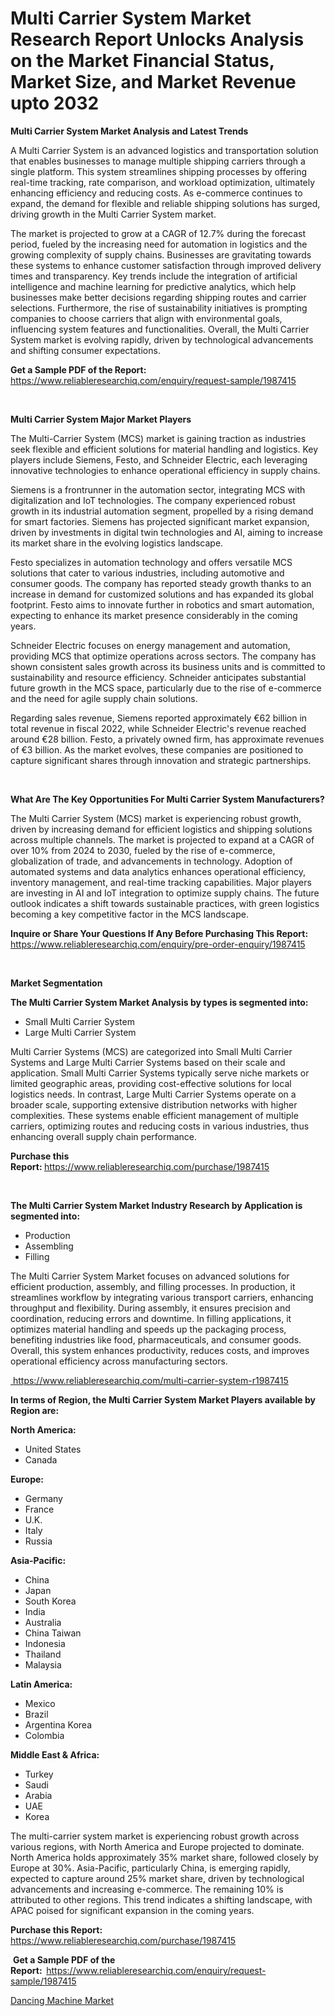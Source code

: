 <p><h1>Multi Carrier System Market Research Report Unlocks Analysis on the Market Financial Status, Market Size, and Market Revenue upto 2032</h1></p><p><strong>Multi Carrier System Market Analysis and Latest Trends</strong></p>
<p><p>A Multi Carrier System is an advanced logistics and transportation solution that enables businesses to manage multiple shipping carriers through a single platform. This system streamlines shipping processes by offering real-time tracking, rate comparison, and workload optimization, ultimately enhancing efficiency and reducing costs. As e-commerce continues to expand, the demand for flexible and reliable shipping solutions has surged, driving growth in the Multi Carrier System market.</p><p>The market is projected to grow at a CAGR of 12.7% during the forecast period, fueled by the increasing need for automation in logistics and the growing complexity of supply chains. Businesses are gravitating towards these systems to enhance customer satisfaction through improved delivery times and transparency. Key trends include the integration of artificial intelligence and machine learning for predictive analytics, which help businesses make better decisions regarding shipping routes and carrier selections. Furthermore, the rise of sustainability initiatives is prompting companies to choose carriers that align with environmental goals, influencing system features and functionalities. Overall, the Multi Carrier System market is evolving rapidly, driven by technological advancements and shifting consumer expectations.</p></p>
<p><strong>Get a Sample PDF of the Report:&nbsp;</strong> <a href="https://www.reliableresearchiq.com/enquiry/request-sample/1987415?utm_campaign=2883&utm_medium=2&utm_source=Github&utm_content=ia&utm_term=10042025&utm_id=multi-carrier-system">https://www.reliableresearchiq.com/enquiry/request-sample/1987415</a></p>
<p>&nbsp;</p>
<p><strong>Multi Carrier System Major Market Players</strong></p>
<p><p>The Multi-Carrier System (MCS) market is gaining traction as industries seek flexible and efficient solutions for material handling and logistics. Key players include Siemens, Festo, and Schneider Electric, each leveraging innovative technologies to enhance operational efficiency in supply chains.</p><p>Siemens is a frontrunner in the automation sector, integrating MCS with digitalization and IoT technologies. The company experienced robust growth in its industrial automation segment, propelled by a rising demand for smart factories. Siemens has projected significant market expansion, driven by investments in digital twin technologies and AI, aiming to increase its market share in the evolving logistics landscape.</p><p>Festo specializes in automation technology and offers versatile MCS solutions that cater to various industries, including automotive and consumer goods. The company has reported steady growth thanks to an increase in demand for customized solutions and has expanded its global footprint. Festo aims to innovate further in robotics and smart automation, expecting to enhance its market presence considerably in the coming years.</p><p>Schneider Electric focuses on energy management and automation, providing MCS that optimize operations across sectors. The company has shown consistent sales growth across its business units and is committed to sustainability and resource efficiency. Schneider anticipates substantial future growth in the MCS space, particularly due to the rise of e-commerce and the need for agile supply chain solutions.</p><p>Regarding sales revenue, Siemens reported approximately €62 billion in total revenue in fiscal 2022, while Schneider Electric's revenue reached around €28 billion. Festo, a privately owned firm, has approximate revenues of €3 billion. As the market evolves, these companies are positioned to capture significant shares through innovation and strategic partnerships.</p></p>
<p>&nbsp;</p>
<p><strong>What Are The Key Opportunities For Multi Carrier System Manufacturers?</strong></p>
<p><p>The Multi Carrier System (MCS) market is experiencing robust growth, driven by increasing demand for efficient logistics and shipping solutions across multiple channels. The market is projected to expand at a CAGR of over 10% from 2024 to 2030, fueled by the rise of e-commerce, globalization of trade, and advancements in technology. Adoption of automated systems and data analytics enhances operational efficiency, inventory management, and real-time tracking capabilities. Major players are investing in AI and IoT integration to optimize supply chains. The future outlook indicates a shift towards sustainable practices, with green logistics becoming a key competitive factor in the MCS landscape.</p></p>
<p><strong>Inquire or Share Your Questions If Any Before Purchasing This Report:</strong> <a href="https://www.reliableresearchiq.com/enquiry/pre-order-enquiry/1987415?utm_campaign=2883&utm_medium=2&utm_source=Github&utm_content=ia&utm_term=10042025&utm_id=multi-carrier-system">https://www.reliableresearchiq.com/enquiry/pre-order-enquiry/1987415</a></p>
<p>&nbsp;</p>
<p><strong>Market Segmentation</strong></p>
<p><strong>The Multi Carrier System Market Analysis by types is segmented into:</strong></p>
<p><ul><li>Small Multi Carrier System</li><li>Large Multi Carrier System</li></ul></p>
<p><p>Multi Carrier Systems (MCS) are categorized into Small Multi Carrier Systems and Large Multi Carrier Systems based on their scale and application. Small Multi Carrier Systems typically serve niche markets or limited geographic areas, providing cost-effective solutions for local logistics needs. In contrast, Large Multi Carrier Systems operate on a broader scale, supporting extensive distribution networks with higher complexities. These systems enable efficient management of multiple carriers, optimizing routes and reducing costs in various industries, thus enhancing overall supply chain performance.</p></p>
<p><strong>Purchase this Report:&nbsp;</strong><a href="https://www.reliableresearchiq.com/purchase/1987415?utm_campaign=2883&utm_medium=2&utm_source=Github&utm_content=ia&utm_term=10042025&utm_id=multi-carrier-system">https://www.reliableresearchiq.com/purchase/1987415</a></p>
<p>&nbsp;</p>
<p><strong>The Multi Carrier System Market Industry Research by Application is segmented into:</strong></p>
<p><ul><li>Production</li><li>Assembling</li><li>Filling</li></ul></p>
<p><p>The Multi Carrier System Market focuses on advanced solutions for efficient production, assembly, and filling processes. In production, it streamlines workflow by integrating various transport carriers, enhancing throughput and flexibility. During assembly, it ensures precision and coordination, reducing errors and downtime. In filling applications, it optimizes material handling and speeds up the packaging process, benefiting industries like food, pharmaceuticals, and consumer goods. Overall, this system enhances productivity, reduces costs, and improves operational efficiency across manufacturing sectors.</p></p>
<p><a href="https://www.reliableresearchiq.com/multi-carrier-system-r1987415?utm_campaign=2883&utm_medium=2&utm_source=Github&utm_content=ia&utm_term=10042025&utm_id=multi-carrier-system">&nbsp;https://www.reliableresearchiq.com/multi-carrier-system-r1987415</a></p>
<p><strong>In terms of Region, the Multi Carrier System Market Players available by Region are:</strong></p>
<p>
    <p> <strong> North America: </strong>
        <ul>
            <li>United States</li>
            <li>Canada</li>
        </ul>
        </p> 
    <p> <strong> Europe: </strong>
        <ul>
            <li>Germany</li>
            <li>France</li>
            <li>U.K.</li>
            <li>Italy</li>
            <li>Russia</li>
        </ul>
        </p> 
    <p> <strong> Asia-Pacific: </strong>
        <ul>
            <li>China</li>
            <li>Japan</li>
            <li>South Korea</li>
            <li>India</li>
            <li>Australia</li>
            <li>China Taiwan</li>
            <li>Indonesia</li>
            <li>Thailand</li>
            <li>Malaysia</li>
        </ul>
        </p> 
    <p> <strong> Latin America: </strong>
        <ul>
            <li>Mexico</li>
            <li>Brazil</li>
            <li>Argentina Korea</li>
            <li>Colombia</li>
        </ul>
        </p> 
    <p> <strong> Middle East & Africa: </strong>
        <ul>
            <li>Turkey</li>
            <li>Saudi</li>
            <li>Arabia</li>
            <li>UAE</li>
            <li>Korea</li>
        </ul>
    </p>
    </p>
<p><p>The multi-carrier system market is experiencing robust growth across various regions, with North America and Europe projected to dominate. North America holds approximately 35% market share, followed closely by Europe at 30%. Asia-Pacific, particularly China, is emerging rapidly, expected to capture around 25% market share, driven by technological advancements and increasing e-commerce. The remaining 10% is attributed to other regions. This trend indicates a shifting landscape, with APAC poised for significant expansion in the coming years.</p></p>
<p><strong>Purchase this Report: </strong><a href="https://www.reliableresearchiq.com/purchase/1987415?utm_campaign=2883&utm_medium=2&utm_source=Github&utm_content=ia&utm_term=10042025&utm_id=multi-carrier-system">https://www.reliableresearchiq.com/purchase/1987415</a></p>
<p>&nbsp;<strong>Get a Sample PDF of the Report:&nbsp;&nbsp;</strong><a href="https://www.reliableresearchiq.com/enquiry/request-sample/1987415?utm_campaign=2883&utm_medium=2&utm_source=Github&utm_content=ia&utm_term=10042025&utm_id=multi-carrier-system">https://www.reliableresearchiq.com/enquiry/request-sample/1987415</a></p>
<p><strong></strong></p>
<p><p><a href="https://github.com/lazregaartun/Market-Research-Report-List-1/blob/main/dancing-machine-market.md?utm_campaign=2883&utm_medium=2&utm_source=Github&utm_content=ia&utm_term=10042025&utm_id=multi-carrier-system">Dancing Machine Market</a></p></p>